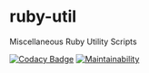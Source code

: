 # ruby-util
Miscellaneous Ruby Utility Scripts 

[![Codacy Badge](https://api.codacy.com/project/badge/Grade/4202f4410ce546feb339715e43d3a7e4)](https://app.codacy.com/app/brostapholes/ruby-util?utm_source=github.com&utm_medium=referral&utm_content=Brostapholes/ruby-util&utm_campaign=badger)
[![Maintainability](https://api.codeclimate.com/v1/badges/b5c8c28bb6ad573081d7/maintainability)](https://codeclimate.com/github/Brostapholes/ruby-util/maintainability)
